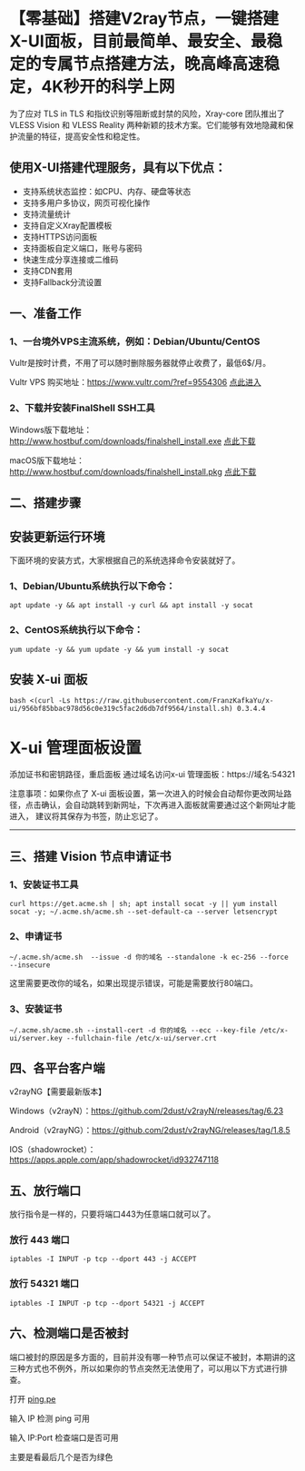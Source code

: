 # 【零基础】搭建V2ray节点，一键搭建X-UI面板，目前最简单、最安全、最稳定的专属节点搭建方法，晚高峰高速稳定，4K秒开的科学上网


为了应对 TLS in TLS 和指纹识别等阻断或封禁的风险，Xray-core 团队推出了 VLESS Vision 和 VLESS Reality 两种新颖的技术方案。它们能够有效地隐藏和保护流量的特征，提高安全性和稳定性。

## 使用X-UI搭建代理服务，具有以下优点：

- 支持系统状态监控：如CPU、内存、硬盘等状态
- 支持多用户多协议，网页可视化操作
- 支持流量统计
- 支持自定义Xray配置模板
- 支持HTTPS访问面板
- 支持面板自定义端口，账号与密码
- 快速生成分享连接或二维码
- 支持CDN套用
- 支持Fallback分流设置

 ## 一、准备工作

  ### 1、一台境外VPS主流系统，例如：Debian/Ubuntu/CentOS
Vultr是按时计费，不用了可以随时删除服务器就停止收费了，最低6$/月。

Vultr VPS 购买地址：https://www.vultr.com/?ref=9554306  [点此进入](https://www.vultr.com/?ref=9554306)  

### 2、下载并安装FinalShell SSH工具

Windows版下载地址：http://www.hostbuf.com/downloads/finalshell_install.exe  [点此下载](http://www.hostbuf.com/downloads/finalshell_install.exe)

macOS版下载地址：http://www.hostbuf.com/downloads/finalshell_install.pkg  [点此下载](http://www.hostbuf.com/downloads/finalshell_install.pkg)

## 二、搭建步骤

## 安装更新运行环境

下面环境的安装方式，大家根据自己的系统选择命令安装就好了。
### 1、Debian/Ubuntu系统执行以下命令：
     
    apt update -y && apt install -y curl && apt install -y socat
     
### 2、CentOS系统执行以下命令：

    yum update -y && yum update -y && yum install -y socat
    
## 安装 X-ui 面板

    bash <(curl -Ls https://raw.githubusercontent.com/FranzKafkaYu/x-ui/956bf85bbac978d56c0e319c5fac2d6db7df9564/install.sh) 0.3.4.4


# X-ui 管理面板设置
添加证书和密钥路径，重启面板
通过域名访问x-ui 管理面板：https://域名:54321

注意事项：如果你点了 X-ui 面板设置，第一次进入的时候会自动帮你更改网址路径，点击确认，会自动跳转到新网址，下次再进入面板就需要通过这个新网址才能进入，
建议将其保存为书签，防止忘记了。

--------------------------------

## 三、搭建 Vision 节点申请证书

### 1、安装证书工具


    curl https://get.acme.sh | sh; apt install socat -y || yum install socat -y; ~/.acme.sh/acme.sh --set-default-ca --server letsencrypt


### 2、申请证书


    ~/.acme.sh/acme.sh  --issue -d 你的域名 --standalone -k ec-256 --force --insecure

这里需要更改你的域名，如果出现提示错误，可能是需要放行80端口。

### 3、安装证书

    ~/.acme.sh/acme.sh --install-cert -d 你的域名 --ecc --key-file /etc/x-ui/server.key --fullchain-file /etc/x-ui/server.crt
    

## 四、各平台客户端

v2rayNG【需要最新版本】

Windows（v2rayN）：https://github.com/2dust/v2rayN/releases/tag/6.23

Android（v2rayNG）：https://github.com/2dust/v2rayNG/releases/tag/1.8.5

IOS（shadowrocket）：https://apps.apple.com/app/shadowrocket/id932747118


## 五、放行端口
放行指令是一样的，只要将端口443为任意端口就可以了。

### 放行 443 端口

    iptables -I INPUT -p tcp --dport 443 -j ACCEPT

### 放行 54321 端口

    iptables -I INPUT -p tcp --dport 54321 -j ACCEPT


## 六、检测端口是否被封
端口被封的原因是多方面的，目前并没有哪一种节点可以保证不被封，本期讲的这三种方式也不例外，所以如果你的节点突然无法使用了，可以用以下方式进行排查。

打开 [ping.pe](https://ping.pe/)

输入 IP 检测 ping 可用

输入 IP:Port 检查端口是否可用

主要是看最后几个是否为绿色

